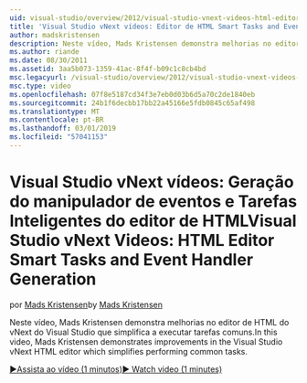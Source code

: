 ```yaml
---
uid: visual-studio/overview/2012/visual-studio-vnext-videos-html-editor-smart-tasks-and-event-handler-generation
title: 'Visual Studio vNext vídeos: Editor de HTML Smart Tasks and Event Handler Generation&lt;2}&lt;1 | Microsoft Docs'
author: madskristensen
description: Neste vídeo, Mads Kristensen demonstra melhorias no editor de HTML do vNext do Visual Studio que simplifica a executar tarefas comuns.
ms.author: riande
ms.date: 08/30/2011
ms.assetid: 3aa5b073-1359-41ac-8f4f-b09c1c8cb4bd
msc.legacyurl: /visual-studio/overview/2012/visual-studio-vnext-videos-html-editor-smart-tasks-and-event-handler-generation
msc.type: video
ms.openlocfilehash: 07f8e5187cd34f3e7eb0d03b6d5a70c2de1840eb
ms.sourcegitcommit: 24b1f6decbb17bb22a45166e5fdb0845c65af498
ms.translationtype: MT
ms.contentlocale: pt-BR
ms.lasthandoff: 03/01/2019
ms.locfileid: "57041153"
---
```

<a name="visual-studio-vnext-videos-html-editor-smart-tasks-and-event-handler-generation"></a><span data-ttu-id="7dd82-103">Visual Studio vNext vídeos: Geração do manipulador de eventos e Tarefas Inteligentes do editor de HTML</span><span class="sxs-lookup"><span data-stu-id="7dd82-103">Visual Studio vNext Videos: HTML Editor Smart Tasks and Event Handler Generation</span></span>
====================
<span data-ttu-id="7dd82-104">por [Mads Kristensen](https://github.com/madskristensen)</span><span class="sxs-lookup"><span data-stu-id="7dd82-104">by [Mads Kristensen](https://github.com/madskristensen)</span></span>

<span data-ttu-id="7dd82-105">Neste vídeo, Mads Kristensen demonstra melhorias no editor de HTML do vNext do Visual Studio que simplifica a executar tarefas comuns.</span><span class="sxs-lookup"><span data-stu-id="7dd82-105">In this video, Mads Kristensen demonstrates improvements in the Visual Studio vNext HTML editor which simplifies performing common tasks.</span></span>

[<span data-ttu-id="7dd82-106">&#9654;Assista ao vídeo (1 minutos)</span><span class="sxs-lookup"><span data-stu-id="7dd82-106">&#9654; Watch video (1 minutes)</span></span>](https://channel9.msdn.com/Blogs/ASP-NET-Site-Videos/visual-studio-vnext-videos-html-editor-smart-tasks-and-event-handler-generation)
